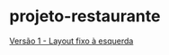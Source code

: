 # projeto-restaurante

<a href="https://onyxie.github.io/v1%20-%20Layout%20fixo%20a%20esquerda/index.html">Versão 1 - Layout fixo à esquerda</a>
